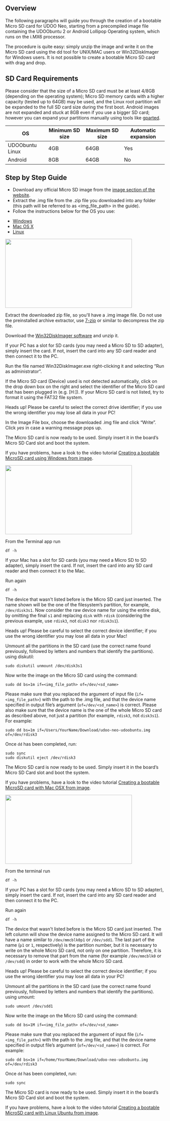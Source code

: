 ## Overview

The following paragraphs will guide you through the creation of a bootable Micro SD card for UDOO Neo, starting from a precompiled image file containing the UDOObuntu 2 or Android Lollipop Operating system, which runs on the i.MX6 processor.

The procedure is quite easy: simply unzip the image and write it on the Micro SD card using the dd tool for UNIX/MAC users or Win32DiskImager for Windows users. It is not possible to create a bootable Micro SD card with drag and drop.

## SD Card Requirements

Please consider that the size of a Micro SD card must be at least 4/8GB (depending on the operating system); Micro SD memory cards with a higher capacity (tested up to 64GB) may be used, and the Linux root partition will be expanded to the full SD card size during the first boot. Android images are not expanded and stuck at 8GB even if you use a bigger SD card; however you can expand your partitions manually using tools like [gparted](http://gparted.org/).

| OS              | Minimum SD size | Maximum SD size | Automatic expansion |
|-----------------|-----------------|-----------------|---------------------|
| UDOObuntu Linux | 4GB             | 64GB            | Yes                 |
| Android         | 8GB             | 64GB            | No                  |


## Step by Step Guide

* Download any official Micro SD image from the [image section of the website](https://www.udoo.org/downloads/).
* Extract the .img file from the .zip file you downloaded into any folder (this path will be referred to as <img_file_path> in the guide).
* Follow the instructions below for the OS you use:

<div>
 <ul id="adc-examples" class="nav nav-tabs" role="tablist">
  <li role="presentation" class="active"><a href="#windows-example" aria-controls="windows" role="tab" data-toggle="tab">Windows</a></li>
  <li role="presentation"><a href="#mac-example" aria-controls="mac" role="tab" data-toggle="tab">Mac OS X</a></li>
  <li role="presentation"><a href="#linux-example" aria-controls="linux" role="tab" data-toggle="tab">Linux</a></li>
 </ul>

 <div class="tab-content">
  <div role="tabpanel" class="tab-pane active" id="windows-example">

<img style="width:400px; height:218px" src="../img/Box3_Tutorials_UdooSite.png">

Extract the downloaded zip file, so you'll have a .img image file. Do not use the preinstalled archive extractor, use <a href="http://www.7-zip.org/" target="_blank">7-zip</a> or similar to decompress the zip file.

Download the [Win32DiskImager software](http://sourceforge.net/projects/win32diskimager/) and unzip it.

If your PC has a slot for SD cards (you may need a Micro SD to SD adapter), simply insert the card. If not, insert the card into any SD card reader and then connect it to the PC.

Run the file named Win32DiskImager.exe right-clicking it and selecting “Run as administrator”.

If the Micro SD card (Device) used is not detected automatically, click on the drop down box on the right and select the identifier of the Micro SD card that has been plugged in (e.g. [H:\]). If your Micro SD card is not listed, try to format it using the FAT32 file system.

<span class="label label-warning">Heads up!</span> Please be careful to select the correct drive identifier; if you use the wrong identifier you may lose all data in your PC!

In the Image File box, choose the downloaded .img file and click “Write”. Click *yes* in case a warning message pops up.

The Micro SD card is now ready to be used. Simply insert it in the board’s Micro SD Card slot and boot the system.

If you have problems, have a look to the video tutorial [Creating a bootable MicroSD card using Windows from image](https://www.udoo.org/tutorial/creating-a-bootable-micro-sd-card-using-windows-from-image/).

  </div>
  <div role="tabpanel" class="tab-pane" id="mac-example">

<img style="width:400px; height:218px" src="../img/Box4_Tutorials_UdooSite.png">

From the Terminal app run

    df -h

If your Mac has a slot for SD cards (you may need a Micro SD to SD adapter), simply insert the card. If not, insert the card into any SD card reader and then connect it to the Mac.

Run again

    df -h

The device that wasn't listed before is the Micro SD card just inserted. The name shown will be the one of the filesystem’s partition, for example, `/dev/disk3s1`. Now consider the raw device name for using the entire disk, by omitting the final `s1` and replacing `disk` with `rdisk` (considering the previous example, use `rdisk3`, not `disk3` nor `rdisk3s1`).

<span class="label label-warning">Heads up!</span> Please be careful to select the correct device identifier; if you use the wrong identifier you may lose all data in your Mac!

Unmount all the partitions in the SD card (use the correct name found previously, followed by letters and numbers that identify the partitions). using diskutil:

    sudo diskutil unmount /dev/disk3s1

Now write the image on the Micro SD card using the command:

    sudo dd bs=1m if=<img_file_path> of=/dev/<sd_name>

Please make sure that you replaced the argument of input file (`if=<img_file_path>`) with the path to the .img file, and that the device name specified in output file’s argument (`of=/dev/<sd_name>`) is correct. Please also make sure that the device name is the one of the whole Micro SD card as described above, not just a partition (for example, `rdisk3`, not `disk3s1`). For example:

    sudo dd bs=1m if=/Users/YourName/Download/udoo-neo-udoobuntu.img of=/dev/rdisk3


Once `dd` has been completed, run:

    sudo sync
    sudo diskutil eject /dev/rdisk3


The Micro SD card is now ready to be used. Simply insert it in the board’s Micro SD Card slot and boot the system.

If you have problems, have a look to the video tutorial [Creating a bootable MicroSD card with Mac OSX from image](https://www.udoo.org/tutorial/creating-a-bootable-micro-sd-card-with-mac-os-x-from-image/).

  </div>
  <div role="tabpanel" class="tab-pane" id="linux-example">

<img style="width:400px; height:218px" src="../img/Box2_Tutorials_UdooSite.png">

From the terminal run

    df -h

If your PC has a slot for SD cards (you may need a Micro SD to SD adapter), simply insert the card. If not, insert the card into any SD card reader and then connect it to the PC.

Run again

    df -h

The device that wasn't listed before is the Micro SD card just inserted. The left column will show the device name assigned to the Micro SD card. It will have a name similar to `/dev/mmcblk0p1` or `/dev/sdd1`. The last part of the name (`p1` or `1`, respectively) is the partition number, but it is necessary to write on the whole Micro SD card, not only on one partition. Therefore, it is necessary to remove that part from the name (for example `/dev/mmcblk0` or `/dev/sdd`) in order to work with the whole Micro SD card.

<span class="label label-warning">Heads up!</span> Please be careful to select the correct device identifier; if you use the wrong identifier you may lose all data in your PC!

Unmount all the partitions in the SD card (use the correct name found previously, followed by letters and numbers that identify the partitions). using umount:

    sudo umount /dev/sdd1

Now write the image on the Micro SD card using the command:

    sudo dd bs=1M if=<img_file_path> of=/dev/<sd_name>

Please make sure that you replaced the argument of input file (`if=<img_file_path>`) with the path to the .img file, and that the device name specified in output file’s argument (`of=/dev/<sd_name>`) is correct. For example:

    sudo dd bs=1m if=/home/YourName/Download/udoo-neo-udoobuntu.img of=/dev/rdisk3


Once `dd` has been completed, run:

    sudo sync


The Micro SD card is now ready to be used. Simply insert it in the board’s Micro SD Card slot and boot the system.

If you have problems, have a look to the video tutorial [Creating a bootable MicroSD card with Linux Ubuntu from image](https://www.udoo.org/tutorial/creating-a-bootable-micro-sd-card-with-linux-ubuntu-from-image/).

  </div>
 </div>
</div>
<script>
$('#adc-examples a').click(function (e) {
  e.preventDefault()
  $(this).tab('show')
})
</script>
